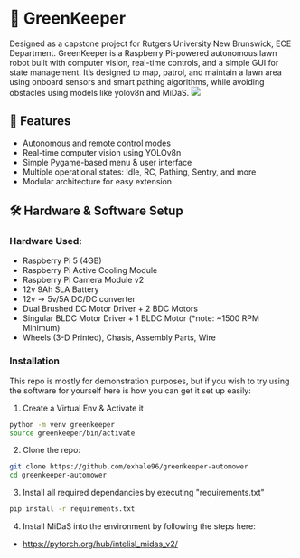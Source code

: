 # 🌿 GreenKeeper

Designed as a capstone project for Rutgers University New Brunswick, ECE Department. GreenKeeper is a Raspberry Pi-powered autonomous lawn robot built with computer vision, real-time controls, and a simple GUI for state management. It’s designed to map, patrol, and maintain a lawn area using onboard sensors and smart pathing algorithms, while avoiding obstacles using models like yolov8n and MiDaS. 
![](assets/images/gkgifnano.gif)
## 📸 Features

- Autonomous and remote control modes
- Real-time computer vision using YOLOv8n
- Simple Pygame-based menu & user interface
- Multiple operational states: Idle, RC, Pathing, Sentry, and more
- Modular architecture for easy extension

## 🛠️ Hardware & Software Setup

### Hardware Used:

- Raspberry Pi 5 (4GB)
- Raspberry Pi Active Cooling Module
- Raspberry Pi Camera Module v2
- 12v 9Ah SLA Battery
- 12v -> 5v/5A DC/DC converter
- Dual Brushed DC Motor Driver + 2 BDC Motors
- Singular BLDC Motor Driver + 1 BLDC Motor (*note: ~1500 RPM Minimum)
- Wheels (3-D Printed), Chasis, Assembly Parts, Wire

### Installation

This repo is mostly for demonstration purposes, but if you wish to try using the software for yourself here is how you can get it set up easily:

1. Create a Virtual Env & Activate it

```bash
python -m venv greenkeeper
source greenkeeper/bin/activate
```
2. Clone the repo:

```bash
git clone https://github.com/exhale96/greenkeeper-automower
cd greenkeeper-automower
```

3. Install all required dependancies by executing "requirements.txt" 

```bash
pip install -r requirements.txt
```
4. Install MiDaS into the environment by following the steps here: 

- https://pytorch.org/hub/intelisl_midas_v2/

